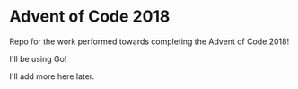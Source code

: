 # Advent of Code 2018

Repo for the work performed towards completing the Advent of Code 2018! 

I'll be using Go!

I'll add more here later.